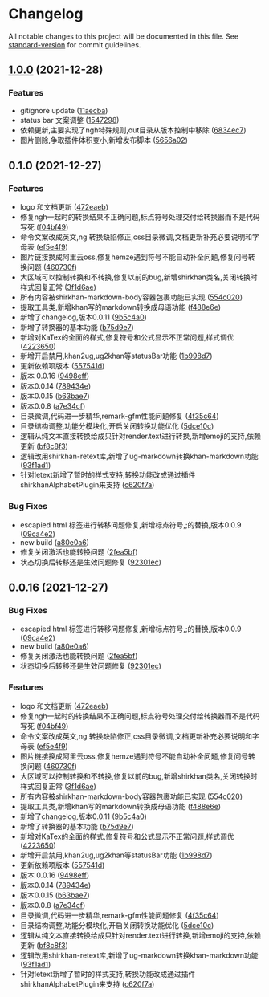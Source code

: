 # Changelog

All notable changes to this project will be documented in this file. See [standard-version](https://github.com/conventional-changelog/standard-version) for commit guidelines.

## [1.0.0](https://github.com/ishirkhan/shirkhan-vscode/compare/v0.1.0...v1.0.0) (2021-12-28)


### Features

* gitignore update ([11aecba](https://github.com/ishirkhan/shirkhan-vscode/commit/11aecbaecc61d3ce411e0cc8e30b56cb4101ab3a))
* status bar 文案调整 ([1547298](https://github.com/ishirkhan/shirkhan-vscode/commit/15472983e0e9fd861087e10db7132e4fbf80306f))
* 依赖更新,主要实现了ngh特殊规则,out目录从版本控制中移除 ([6834ec7](https://github.com/ishirkhan/shirkhan-vscode/commit/6834ec73d7c8944efb43a7f700b026cb5144c43a))
* 图片删除,争取插件体积变小,新增发布脚本 ([5656a02](https://github.com/ishirkhan/shirkhan-vscode/commit/5656a025cdd76dedc25bbb7855c41920da2e62bc))

## 0.1.0 (2021-12-27)


### Features

* logo 和文档更新 ([472eaeb](https://github.com/ishirkhan/shirkhan-vscode/commit/472eaeb81dbde663393b72fdb90bf2f032557c41))
* 修复ngh一起时的转换结果不正确问题,标点符号处理交付给转换器而不是代码写死 ([f04bf49](https://github.com/ishirkhan/shirkhan-vscode/commit/f04bf49c07f6d191e2e8eb1dd3ffe597672cfe7a))
* 命令文案改成英文,ng 转换缺陷修正,css目录微调,文档更新补充必要说明和字母表 ([ef5e4f9](https://github.com/ishirkhan/shirkhan-vscode/commit/ef5e4f91b3946159c8c3ab9bf7c66824412287e2))
* 图片链接换成阿里云oss,修复hemze遇到符号不能自动补全问题,修复问号转换问题 ([460730f](https://github.com/ishirkhan/shirkhan-vscode/commit/460730f5235283fc70283b95acc5db9abecc8ff7))
* 大区域可以控制转换和不转换,修复以前的bug,新增shirkhan类名,关闭转换时样式回复正常 ([3f1d6ae](https://github.com/ishirkhan/shirkhan-vscode/commit/3f1d6ae27781b627abd4ba7a29d484f0633f059f))
* 所有内容被shirkhan-markdown-body容器包裹功能已实现 ([554c020](https://github.com/ishirkhan/shirkhan-vscode/commit/554c0201f2ea43cee5988422bfba37a39d5993a1))
* 提取工具类,新增khan写的markdown转换成母语功能 ([f488e6e](https://github.com/ishirkhan/shirkhan-vscode/commit/f488e6e1bd238f134b4220f9524d0ee01aec8ff8))
* 新增了changelog,版本0.0.11 ([9b5c4a0](https://github.com/ishirkhan/shirkhan-vscode/commit/9b5c4a0579e36101cd4a75b64b50dc56b74f5541))
* 新增了转换器的基本功能 ([b75d9e7](https://github.com/ishirkhan/shirkhan-vscode/commit/b75d9e7befd0ab2f3733cc008b0f3698a33cd297))
* 新增对KaTex的全面的样式,修复符号和公式显示不正常问题,样式调优 ([4223650](https://github.com/ishirkhan/shirkhan-vscode/commit/42236505682075dff553b842c479ffd6f1844efd))
* 新增开启禁用,khan2ug,ug2khan等statusBar功能 ([1b998d7](https://github.com/ishirkhan/shirkhan-vscode/commit/1b998d720f099db4cdea4a9b28a4c63c4ed1c0cd))
* 更新依赖项版本 ([557541d](https://github.com/ishirkhan/shirkhan-vscode/commit/557541d2058d4ef5375e8d757335f2f7d670953d))
* 版本 0.0.16 ([9498eff](https://github.com/ishirkhan/shirkhan-vscode/commit/9498eff3268ccde3972bd3fb4f1d48a02db33f1a))
* 版本0.0.14 ([789434e](https://github.com/ishirkhan/shirkhan-vscode/commit/789434e687087630d7108a4fbda0e4517669b9d3))
* 版本0.0.15 ([b63bae7](https://github.com/ishirkhan/shirkhan-vscode/commit/b63bae7a4e7796f4cb80732f27cfcfddeefbd3b9))
* 版本0.0.8 ([a7e34cf](https://github.com/ishirkhan/shirkhan-vscode/commit/a7e34cffe4481861f34355145359c4e25c423ef3))
* 目录微调,代码进一步精华,remark-gfm性能问题修复 ([4f35c64](https://github.com/ishirkhan/shirkhan-vscode/commit/4f35c64b23725ad67c579d9d596fb2a82b4f8c64))
* 目录结构调整,功能分模块化,开启关闭转换功能优化 ([5dce10c](https://github.com/ishirkhan/shirkhan-vscode/commit/5dce10c60c3dcd78684f137e657f7c25a835f062))
* 逻辑从纯文本直接转换给成只针对render.text进行转换,新增emoji的支持,依赖更新 ([bf8c8f3](https://github.com/ishirkhan/shirkhan-vscode/commit/bf8c8f31807a5e91f934edb2afe3698547991c96))
* 逻辑改用shirkhan-retext库,新增了ug-markdown转换khan-markdown功能 ([93f1ad1](https://github.com/ishirkhan/shirkhan-vscode/commit/93f1ad156b07165ef450d9f7defbd7093cb64da1))
* 针对letext新增了暂时的样式支持,转换功能改成通过插件shirkhanAlphabetPlugin来支持 ([c620f7a](https://github.com/ishirkhan/shirkhan-vscode/commit/c620f7a46e05bd60ed78fc0aaa4f01cad8ed69d9))


### Bug Fixes

* escapied html 标签进行转移问题修复,新增标点符号,;的替换,版本0.0.9 ([09ca4e2](https://github.com/ishirkhan/shirkhan-vscode/commit/09ca4e2628c59c0d96e3deb3d224153e5591a19d))
* new build ([a80e0a6](https://github.com/ishirkhan/shirkhan-vscode/commit/a80e0a6437c3706417f0c6664a05e67dd387f182))
* 修复关闭激活也能转换问题 ([2fea5bf](https://github.com/ishirkhan/shirkhan-vscode/commit/2fea5bf86dd415b8e849a9d37acfc5507f3c6422))
* 状态切换后转移还是生效问题修复 ([92301ec](https://github.com/ishirkhan/shirkhan-vscode/commit/92301ec7816caf6045ecc31a294fdb17a282867f))

## 0.0.16 (2021-12-27)


### Bug Fixes

* escapied html 标签进行转移问题修复,新增标点符号,;的替换,版本0.0.9 ([09ca4e2](https://github.com/ishirkhan/shirkhan-vscode/commit/09ca4e2628c59c0d96e3deb3d224153e5591a19d))
* new build ([a80e0a6](https://github.com/ishirkhan/shirkhan-vscode/commit/a80e0a6437c3706417f0c6664a05e67dd387f182))
* 修复关闭激活也能转换问题 ([2fea5bf](https://github.com/ishirkhan/shirkhan-vscode/commit/2fea5bf86dd415b8e849a9d37acfc5507f3c6422))
* 状态切换后转移还是生效问题修复 ([92301ec](https://github.com/ishirkhan/shirkhan-vscode/commit/92301ec7816caf6045ecc31a294fdb17a282867f))


### Features

* logo 和文档更新 ([472eaeb](https://github.com/ishirkhan/shirkhan-vscode/commit/472eaeb81dbde663393b72fdb90bf2f032557c41))
* 修复ngh一起时的转换结果不正确问题,标点符号处理交付给转换器而不是代码写死 ([f04bf49](https://github.com/ishirkhan/shirkhan-vscode/commit/f04bf49c07f6d191e2e8eb1dd3ffe597672cfe7a))
* 命令文案改成英文,ng 转换缺陷修正,css目录微调,文档更新补充必要说明和字母表 ([ef5e4f9](https://github.com/ishirkhan/shirkhan-vscode/commit/ef5e4f91b3946159c8c3ab9bf7c66824412287e2))
* 图片链接换成阿里云oss,修复hemze遇到符号不能自动补全问题,修复问号转换问题 ([460730f](https://github.com/ishirkhan/shirkhan-vscode/commit/460730f5235283fc70283b95acc5db9abecc8ff7))
* 大区域可以控制转换和不转换,修复以前的bug,新增shirkhan类名,关闭转换时样式回复正常 ([3f1d6ae](https://github.com/ishirkhan/shirkhan-vscode/commit/3f1d6ae27781b627abd4ba7a29d484f0633f059f))
* 所有内容被shirkhan-markdown-body容器包裹功能已实现 ([554c020](https://github.com/ishirkhan/shirkhan-vscode/commit/554c0201f2ea43cee5988422bfba37a39d5993a1))
* 提取工具类,新增khan写的markdown转换成母语功能 ([f488e6e](https://github.com/ishirkhan/shirkhan-vscode/commit/f488e6e1bd238f134b4220f9524d0ee01aec8ff8))
* 新增了changelog,版本0.0.11 ([9b5c4a0](https://github.com/ishirkhan/shirkhan-vscode/commit/9b5c4a0579e36101cd4a75b64b50dc56b74f5541))
* 新增了转换器的基本功能 ([b75d9e7](https://github.com/ishirkhan/shirkhan-vscode/commit/b75d9e7befd0ab2f3733cc008b0f3698a33cd297))
* 新增对KaTex的全面的样式,修复符号和公式显示不正常问题,样式调优 ([4223650](https://github.com/ishirkhan/shirkhan-vscode/commit/42236505682075dff553b842c479ffd6f1844efd))
* 新增开启禁用,khan2ug,ug2khan等statusBar功能 ([1b998d7](https://github.com/ishirkhan/shirkhan-vscode/commit/1b998d720f099db4cdea4a9b28a4c63c4ed1c0cd))
* 更新依赖项版本 ([557541d](https://github.com/ishirkhan/shirkhan-vscode/commit/557541d2058d4ef5375e8d757335f2f7d670953d))
* 版本 0.0.16 ([9498eff](https://github.com/ishirkhan/shirkhan-vscode/commit/9498eff3268ccde3972bd3fb4f1d48a02db33f1a))
* 版本0.0.14 ([789434e](https://github.com/ishirkhan/shirkhan-vscode/commit/789434e687087630d7108a4fbda0e4517669b9d3))
* 版本0.0.15 ([b63bae7](https://github.com/ishirkhan/shirkhan-vscode/commit/b63bae7a4e7796f4cb80732f27cfcfddeefbd3b9))
* 版本0.0.8 ([a7e34cf](https://github.com/ishirkhan/shirkhan-vscode/commit/a7e34cffe4481861f34355145359c4e25c423ef3))
* 目录微调,代码进一步精华,remark-gfm性能问题修复 ([4f35c64](https://github.com/ishirkhan/shirkhan-vscode/commit/4f35c64b23725ad67c579d9d596fb2a82b4f8c64))
* 目录结构调整,功能分模块化,开启关闭转换功能优化 ([5dce10c](https://github.com/ishirkhan/shirkhan-vscode/commit/5dce10c60c3dcd78684f137e657f7c25a835f062))
* 逻辑从纯文本直接转换给成只针对render.text进行转换,新增emoji的支持,依赖更新 ([bf8c8f3](https://github.com/ishirkhan/shirkhan-vscode/commit/bf8c8f31807a5e91f934edb2afe3698547991c96))
* 逻辑改用shirkhan-retext库,新增了ug-markdown转换khan-markdown功能 ([93f1ad1](https://github.com/ishirkhan/shirkhan-vscode/commit/93f1ad156b07165ef450d9f7defbd7093cb64da1))
* 针对letext新增了暂时的样式支持,转换功能改成通过插件shirkhanAlphabetPlugin来支持 ([c620f7a](https://github.com/ishirkhan/shirkhan-vscode/commit/c620f7a46e05bd60ed78fc0aaa4f01cad8ed69d9))
